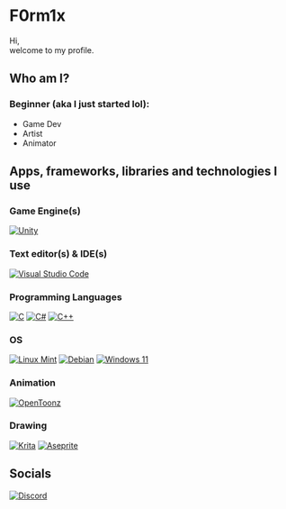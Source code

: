 # F0rm1x

Hi,<br>
welcome to my profile.
## Who am I?
### Beginner (aka I just started lol):
- Game Dev
- Artist
- Animator
## Apps, frameworks, libraries and technologies I use
### Game Engine(s)
[![Unity](https://img.shields.io/badge/unity-%23000000.svg?style=for-the-badge&logo=unity&logoColor=white)](https://unity.com/)
### Text editor(s) & IDE(s)
[![Visual Studio Code](https://img.shields.io/badge/Visual%20Studio%20Code-0078d7.svg?style=for-the-badge&logo=visual-studio-code&logoColor=white)](https://code.visualstudio.com/)
### Programming Languages
[![C](https://img.shields.io/badge/c-%2300599C.svg?style=for-the-badge&logo=c&logoColor=white)](https://www.iso.org/standard/82075.html)
[![C#](https://img.shields.io/badge/c%23-%23239120.svg?style=for-the-badge&logo=csharp&logoColor=white)](https://dotnet.microsoft.com/en-us/languages/csharp)
[![C++](https://img.shields.io/badge/c++-%2300599C.svg?style=for-the-badge&logo=c%2B%2B&logoColor=white)](https://isocpp.org/)
### OS
[![Linux Mint](https://img.shields.io/badge/Linux%20Mint-87CF3E?style=for-the-badge&logo=Linux%20Mint&logoColor=white)](https://linuxmint.com/)
[![Debian](https://img.shields.io/badge/Debian-D70A53?style=for-the-badge&logo=debian&logoColor=white)](https://www.debian.org/)
[![Windows 11](https://img.shields.io/badge/Windows%2011-%230079d5.svg?style=for-the-badge&logo=Windows%2011&logoColor=white)](https://www.microsoft.com/cs-cz/windows/get-windows-11)
### Animation
[![OpenToonz](https://www.startpage.com/av/proxy-image?piurl=http%3A%2F%2Fgarr8.altervista.org%2Fwp-content%2Fuploads%2F2016%2F03%2FOpenToonz_logo.jpg&sp=1730969193T2c50d12134f3457a5b298980836ae8b6d05f8937bad1132965e62e3317761be6)](https://opentoonz.github.io/e/)
### Drawing
[![Krita](https://img.shields.io/badge/Krita-203759?style=for-the-badge&logo=krita&logoColor=EEF37B)](https://krita.org/en/)
[![Aseprite](https://img.shields.io/badge/Aseprite-FFFFFF?style=for-the-badge&logo=Aseprite&logoColor=#7D929E)](https://www.aseprite.org/)
## Socials
[![Discord](https://img.shields.io/badge/Discord-%235865F2.svg?style=for-the-badge&logo=discord&logoColor=white)](https://discord.com/users/948139158222831637)
<!---
F0rm1x/F0rm1x is a ✨ special ✨ repository because its `README.md` (this file) appears on your GitHub profile.
You can click the Preview link to take a look at your changes.
--->
